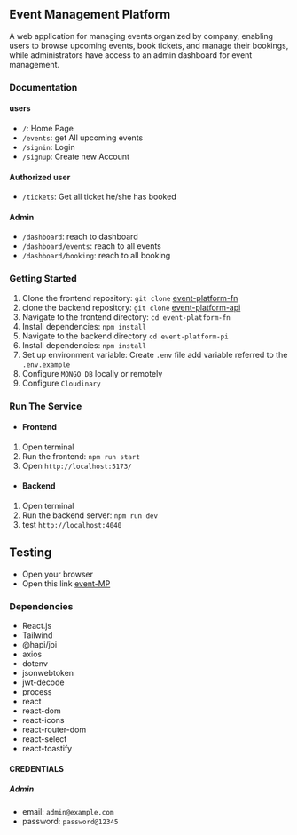 ## Event Management Platform

A web application for managing events organized by company, enabling users to browse upcoming events, book tickets, and manage their bookings, while administrators have access to an admin dashboard for event management.

### Documentation

#### users

- `/`: Home Page
- `/events`: get All upcoming events
- `/signin`: Login
- `/signup`: Create new Account

#### Authorized user

- `/tickets`: Get all ticket he/she has booked

#### Admin

- `/dashboard`: reach to dashboard
- `/dashboard/events`: reach to all events
- `/dashboard/booking`: reach to all booking

### Getting Started

1. Clone the frontend repository: `git clone` [event-platform-fn](https://github.com/AbdulKhaliq59/event-platform-fn)
2. clone the backend repository: `git clone` [event-platform-api](https://github.com/AbdulKhaliq59/event-platform-pi)
2. Navigate to the frontend directory: `cd event-platform-fn`
3. Install dependencies: `npm install`
4. Navigate to the backend directory `cd event-platform-pi`
5. Install dependencies: `npm install`
6. Set up environment variable: Create `.env` file add variable referred to the `.env.example`
7. Configure `MONGO DB` locally or remotely
8. Configure `Cloudinary`

### Run The Service

- #### Frontend
1. Open terminal
1. Run the frontend: `npm run start`
3. Open `http://localhost:5173/`

- #### Backend
1. Open terminal
2. Run the backend server: `npm run dev`
3. test `http://localhost:4040`

## Testing

- Open your browser
- Open this link [event-MP](https://event-mp.netlify.app/)

### Dependencies

- React.js
- Tailwind
- @hapi/joi
- axios
- dotenv
- jsonwebtoken
- jwt-decode
- process
- react
- react-dom
- react-icons
- react-router-dom
- react-select
- react-toastify


#### CREDENTIALS

##### Admin

- email: `admin@example.com`
- password: `password@12345`